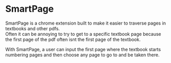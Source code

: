 # SmartPage

SmartPage is a chrome extension built to make it easier to traverse pages in textbooks and other pdfs.  
Often it can be annoying to try to get to a specific textbook page because the first page of the pdf often
isnt the first page of the textbook.  

With SmartPage, a user can input the first page where the textbook starts numbering pages and then choose
any page to go to and be taken there.
